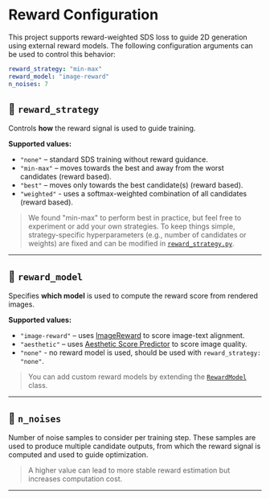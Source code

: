 # Reward Configuration

This project supports reward-weighted SDS loss to guide 2D generation using external reward models. The following configuration arguments can be used to control this behavior:

```yaml
reward_strategy: "min-max"
reward_model: "image-reward"
n_noises: 7
```

## 🔹 `reward_strategy`

Controls **how** the reward signal is used to guide training.

**Supported values:**

- `"none"` – standard SDS training without reward guidance.
- `"min-max"` – moves towards the best and away from the worst candidates (reward based).
- `"best"` – moves only towards the best candidate(s) (reward based).
- `"weighted"` - uses a softmax-weighted combination of all candidates (reward based).

> We found "min-max" to perform best in practice, but feel free to experiment or add your own strategies.
To keep things simple, strategy-specific hyperparameters (e.g., number of candidates or weights) are fixed and can be modified in [`reward_strategy.py`](reward_strategy.py).

---

## 🔹 `reward_model`

Specifies **which model** is used to compute the reward score from rendered images.

**Supported values:**

- `"image-reward"` – uses [ImageReward](https://github.com/THUDM/ImageReward) to score image-text alignment.
- `"aesthetic"` – uses [Aesthetic Score Predictor](https://github.com/LAION-AI/aesthetic-predictor) to score image quality.
- `"none"` - no reward model is used, should be used with `reward_strategy: "none"`.

> You can add custom reward models by extending the [`RewardModel`](reward_model.py) class.

---

## 🔹 `n_noises`

Number of noise samples to consider per training step. These samples are used to produce multiple candidate outputs, from which the reward signal is computed and used to guide optimization.

> A higher value can lead to more stable reward estimation but increases computation cost.

---
